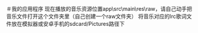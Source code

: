＃我的应用程序
现在播放的音乐资源位置app\src\main\res\raw，请自己动手把音乐文件打开这个文件夹里（自己创建一个raw文件夹）
将音乐对应的lrc歌词文件放在模拟器或安卓手机的sdcard/Pictures路径下
